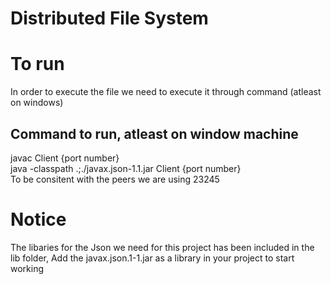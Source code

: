 # Distributed File System

# To run
In order to execute the file we need to execute it through command (atleast on windows)

## Command to run, atleast on window machine
javac Client {port number} <br/>
java -classpath .;./javax.json-1.1.jar Client {port number} <br/>
To be consitent with the peers we are using 23245

# Notice
The libaries for the Json we need for this project has been included in the lib folder,
Add the javax.json.1-1.jar as a library in your project to start working
